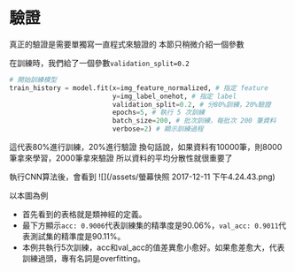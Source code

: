 # 驗證

真正的驗證是需要單獨寫一直程式來驗證的
本節只稍微介紹一個參數

在訓練時，我們給了一個參數`validation_split=0.2`
```python
# 開始訓練模型
train_history = model.fit(x=img_feature_normalized, # 指定 feature
                          y=img_label_onehot, # 指定 label 
                          validation_split=0.2, # 分80%訓練，20%驗證
                          epochs=5, # 執行 5 次訓練
                          batch_size=200, # 批次訓練，每批次 200 筆資料
                          verbose=2) # 顯示訓練過程
```
這代表80%進行訓練，20%進行驗證
換句話說，如果資料有10000筆，則8000筆拿來學習，2000筆拿來驗證
所以資料的平均分散性就很重要了

執行CNN算法後，會看到
![](/assets/螢幕快照 2017-12-11 下午4.24.43.png)

以本圖為例  
* 首先看到的表格就是類神經的定義。
* 最下方顯示`acc: 0.9006`代表訓練集的精準度是90.06%，`val_acc: 0.9011`代表測試集的精準度是90.11%。
* 本例共執行5次訓練，acc和val_acc的值差異愈小愈好。如果愈差愈大，代表訓練過頭，專有名詞是overfitting。
